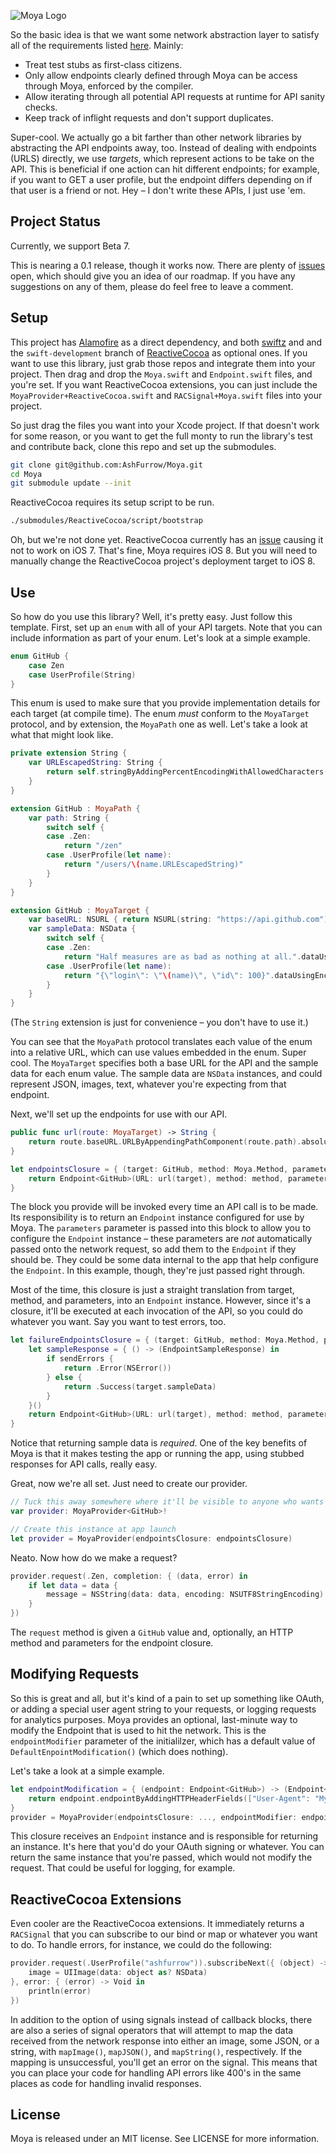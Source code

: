 ![Moya Logo](https://raw.github.com/ashfurrow/Moya/master/web/moya_logo_github.png)

So the basic idea is that we want some network abstraction layer to satisfy
all of the requirements listed [here](https://github.com/artsy/eidolon/issues/9).
Mainly:

- Treat test stubs as first-class citizens.
- Only allow endpoints clearly defined through Moya can be access through Moya,
enforced by the compiler.
- Allow iterating through all potential API requests at runtime for API sanity
checks.
- Keep track of inflight requests and don't support duplicates.

Super-cool. We actually go a bit farther than other network libraries by
abstracting the API endpoints away, too. Instead of dealing with endpoints
(URLS) directly, we use *targets*, which represent actions to be take on the
API. This is beneficial if one action can hit different endpoints; for example,
if you want to GET a user profile, but the endpoint differs depending on if that
user is a friend or not. Hey – I don't write these APIs, I just use 'em.

Project Status
----------------

Currently, we support Beta 7. 

This is nearing a 0.1 release, though it works now. There are plenty of [issues](https://github.com/AshFurrow/Moya/issues) 
open, which should give you an idea of our roadmap. If you have any suggestions 
on any of them, please do feel free to leave a comment.

Setup
----------------

This project has [Alamofire](https://github.com/Alamofire/Alamofire) as a direct
dependency, and both [swiftz](https://github.com/maxpow4h/swiftz) and and the
`swift-development` branch of [ReactiveCocoa](https://github.com/reactivecocoa/reactivecocoa/tree/swift-development)
as optional ones. If you want to use this library, just grab those repos and
integrate them into your project. Then drag and drop the `Moya.swift` and
`Endpoint.swift` files, and you're set. If you want ReactiveCocoa extensions,
you can just include the `MoyaProvider+ReactiveCocoa.swift` and 
`RACSignal+Moya.swift` files into your project.

So just drag the files you want into your Xcode project. If that doesn't work
for some reason, or you want to get the full monty to run the library's test and
contribute back, clone this repo and set up the submodules.

```sh
git clone git@github.com:AshFurrow/Moya.git
cd Moya
git submodule update --init
```

ReactiveCocoa requires its setup script to be run.

```sh
./submodules/ReactiveCocoa/script/bootstrap
```

Oh, but we're not done yet. ReactiveCocoa currently has an [issue](https://github.com/ReactiveCocoa/ReactiveCocoa/issues/1480)
causing it not to work on iOS 7. That's fine, Moya requires iOS 8. But you will
need to manually change the ReactiveCocoa project's deployment target to iOS 8.

Use
----------------

So how do you use this library? Well, it's pretty easy. Just follow this
template. First, set up an `enum` with all of your API targets. Note that you
can include information as part of your enum. Let's look at a simple example.

```swift
enum GitHub {
    case Zen
    case UserProfile(String)
}
```

This enum is used to make sure that you provide implementation details for each
target (at compile time). The enum *must* conform to the `MoyaTarget` protocol,
and by extension, the `MoyaPath` one as well. Let's take a look at what that
might look like.

```swift
private extension String {
    var URLEscapedString: String {
        return self.stringByAddingPercentEncodingWithAllowedCharacters(NSCharacterSet.URLHostAllowedCharacterSet())
    }
}

extension GitHub : MoyaPath {
    var path: String {
        switch self {
        case .Zen:
            return "/zen"
        case .UserProfile(let name):
            return "/users/\(name.URLEscapedString)"
        }
    }
}

extension GitHub : MoyaTarget {
    var baseURL: NSURL { return NSURL(string: "https://api.github.com") }
    var sampleData: NSData {
        switch self {
        case .Zen:
            return "Half measures are as bad as nothing at all.".dataUsingEncoding(NSUTF8StringEncoding)!
        case .UserProfile(let name):
            return "{\"login\": \"\(name)\", \"id\": 100}".dataUsingEncoding(NSUTF8StringEncoding)!
        }
    }
}

```

(The `String` extension is just for convenience – you don't have to use it.)

You can see that the `MoyaPath` protocol translates each value of the enum into
a relative URL, which can use values embedded in the enum. Super cool.
The `MoyaTarget` specifies both a base URL for the API and the sample data for
each enum value. The sample data are `NSData` instances, and could represent
JSON, images, text, whatever you're expecting from that endpoint.

Next, we'll set up the endpoints for use with our API.

```swift
public func url(route: MoyaTarget) -> String {
    return route.baseURL.URLByAppendingPathComponent(route.path).absoluteString
}

let endpointsClosure = { (target: GitHub, method: Moya.Method, parameters: [String: AnyObject]) -> Endpoint<GitHub> in
    return Endpoint<GitHub>(URL: url(target), method: method, parameters: parameters, sampleResponse: .Success(target.sampleData))
}
```

The block you provide will be invoked every time an API call is to be made. Its
responsibility is to return an `Endpoint` instance configured for use by Moya.
The `parameters` parameter is passed into this block to allow you to configure
the `Endpoint` instance – these parameters are *not* automatically passed onto
the network request, so add them to the `Endpoint` if they should be. They could
be some data internal to the app that help configure the `Endpoint`. In this
example, though, they're just passed right through.

Most of the time, this closure is just a straight translation from target,
method, and parameters, into an `Endpoint` instance. However, since it's a
closure, it'll be executed at each invocation of the API, so you could do
whatever you want. Say you want to test errors, too.

```swift
let failureEndpointsClosure = { (target: GitHub, method: Moya.Method, parameters: [String: AnyObject]) -> Endpoint<GitHub> in
    let sampleResponse = { () -> (EndpointSampleResponse) in
        if sendErrors {
            return .Error(NSError())
        } else {
            return .Success(target.sampleData)
        }
    }()
    return Endpoint<GitHub>(URL: url(target), method: method, parameters: parameters, sampleResponse: sampleResponse)
}
```

Notice that returning sample data is *required*. One of the key benefits of Moya
is that it makes testing the app or running the app, using stubbed responses for
API calls, really easy.

Great, now we're all set. Just need to create our provider.

```swift
// Tuck this away somewhere where it'll be visible to anyone who wants to use it
var provider: MoyaProvider<GitHub>!

// Create this instance at app launch
let provider = MoyaProvider(endpointsClosure: endpointsClosure)
```

Neato. Now how do we make a request?

```swift
provider.request(.Zen, completion: { (data, error) in
    if let data = data {
        message = NSString(data: data, encoding: NSUTF8StringEncoding)
    }
})
```

The `request` method is given a `GitHub` value and, optionally, an HTTP method
and parameters for the endpoint closure.

Modifying Requests
----------------

So this is great and all, but it's kind of a pain to set up something like 
OAuth, or adding a special user agent string to your requests, or logging 
requests for analytics purposes. Moya provides an optional, last-minute way to
modify the Endpoint that is used to hit the network. This is the 
`endpointModifier` parameter of the initialilzer, which has a default value of
`DefaultEnpointModification()` (which does nothing). 

Let's take a look at a simple example. 

```swift
let endpointModification = { (endpoint: Endpoint<GitHub>) -> (Endpoint<GitHub>) in
    return endpoint.endpointByAddingHTTPHeaderFields(["User-Agent": "MyAppName"])
}
provider = MoyaProvider(endpointsClosure: ..., endpointModifier: endpointModification)
```

This closure receives an `Endpoint` instance and is responsible for returning an
instance. It's here that you'd do your OAuth signing or whatever. You can return
the same instance that you're passed, which would not modify the request. That 
could be useful for logging, for example. 

ReactiveCocoa Extensions
----------------

Even cooler are the ReactiveCocoa extensions. It immediately returns a  
`RACSignal` that you can subscribe to our bind or map or whatever you want to
do. To handle errors, for instance, we could do the following:

```swift
provider.request(.UserProfile("ashfurrow")).subscribeNext({ (object) -> Void in
    image = UIImage(data: object as? NSData)
}, error: { (error) -> Void in
    println(error)
})
```

In addition to the option of using signals instead of callback blocks, there are
also a series of signal operators that will attempt to map the data received 
from the network response into either an image, some JSON, or a string, with 
`mapImage()`, `mapJSON()`, and `mapString()`, respectively. If the mapping is
unsuccessful, you'll get an error on the signal. This means that you can place 
your code for handling API errors like 400's in the same places as code for 
handling invalid responses. 

License
----------------

Moya is released under an MIT license. See LICENSE for more information.
